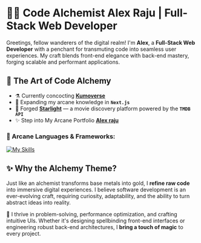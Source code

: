 # 🧙‍♂️ Code Alchemist Alex Raju | Full-Stack Web Developer

Greetings, fellow wanderers of the digital realm! I'm **Alex**, a **Full-Stack Web Developer** with a penchant for transmuting code into seamless user experiences. My craft blends front-end elegance with back-end mastery, forging scalable and performant applications.  

## 🏺 The Art of Code Alchemy  
- ⚗️ Currently concocting **[Kumoverse](https://kumoverse.netlify.app/)**  
- 📜 Expanding my arcane knowledge in **`Next.js`**  
- 🎥 Forged **[Starlight](https://starlight-seven.vercel.app/)** — a movie discovery platform powered by the **`TMDB API`**  
- ✨ Step into My Arcane Portfolio **[Alex raju](https://alexraju.co.uk/)**
  
### 🔮 Arcane Languages & Frameworks:
[![My Skills](https://skillicons.dev/icons?i=html,css,js,ts,php,nodejs,express,tailwind,react,next,mongodb,postgres,github)](https://skillicons.dev)

## ✨ Why the Alchemy Theme?  
Just like an alchemist transforms base metals into gold, I **refine raw code** into immersive digital experiences. I believe software development is an ever-evolving craft, requiring curiosity, adaptability, and the ability to turn abstract ideas into reality.  

🧪 I thrive in problem-solving, performance optimization, and crafting intuitive UIs. Whether it's designing spellbinding front-end interfaces or engineering robust back-end architectures, I **bring a touch of magic** to every project.  



